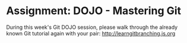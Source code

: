 # Assignment: DOJO - Mastering Git

During this week's Git DOJO session, please walk through the already known Git tutorial again with your pair: <http://learngitbranching.js.org>



